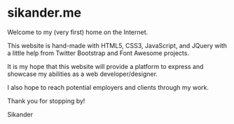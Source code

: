 # sikander.me
Welcome to my (very first) home on the Internet.

This website is hand-made with HTML5, CSS3, JavaScript, and JQuery with a little help from Twitter Bootstrap and Font Awesome projects.

It is my hope that this website will provide a platform to express and showcase my abilities as a web developer/designer.

I also hope to reach potential employers and clients through my work.

Thank you for stopping by!


Sikander
